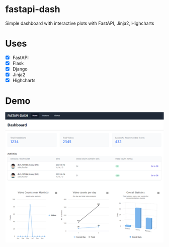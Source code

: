 # fastapi-dash
Simple dashboard with interactive plots with FastAPI, Jinja2, Highcharts

# Uses
- [x] FastAPI
- [x] Flask
- [x] Django
- [x] Jinja2
- [x] Highcharts

# Demo

<p align="center">
  <img src="demo.png" />
</p>

